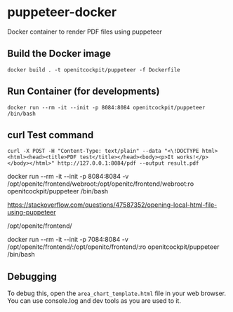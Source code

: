 # puppeteer-docker
Docker container to render PDF files using puppeteer

## Build the Docker image
```
docker build . -t openitcockpit/puppeteer -f Dockerfile
```

## Run Container (for developments)
```
docker run --rm -it --init -p 8084:8084 openitcockpit/puppeteer /bin/bash
```

## curl Test command
```
curl -X POST -H "Content-Type: text/plain" --data "<\!DOCTYPE html><html><head><title>PDF test</title></head><body><p>It works!</p></body></html>" http://127.0.0.1:8084/pdf --output result.pdf
```


docker run --rm -it --init -p 8084:8084 -v /opt/openitc/frontend/webroot:/opt/openitc/frontend/webroot:ro  openitcockpit/puppeteer /bin/bash


https://stackoverflow.com/questions/47587352/opening-local-html-file-using-puppeteer




/opt/openitc/frontend/

docker run --rm -it --init -p 7084:8084 -v /opt/openitc/frontend/:/opt/openitc/frontend/:ro  openitcockpit/puppeteer /bin/bash

## Debugging
To debug this, open the `area_chart_template.html` file in your web browser. You can use console.log and dev tools as you are used to it.